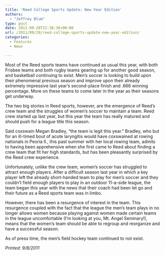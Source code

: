 ```yaml
---
title: 'Reed College Sports Update: New Year Edition'
authors: 
  - "Jeffrey Blum"
type: post
date: 2011-09-28T22:38:36+00:00
url: /2011/09/28/reed-college-sports-update-new-year-edition/
categories:
  - Features
  - News

---
```

Most of the Reed sports teams have continued as usual this year, with both Frisbee teams and both rugby teams gearing up for another good season, and basketball continuing to exist. Men’s soccer is looking to build upon their phenomenal previous season and improve upon their already extremely impressive last year’s second-place finish and .666 winning percentage. More on these teams to come later in the year as their seasons get underway.

The two big stories in Reed sports, however, are the emergence of Reed’s crew team and the struggles of women’s soccer to maintain a team. Reed crew started up last year, but this year the team has really matured and should push for a league title this season.

Said coxswain Megan Bradley, “the team is legit this year.” Bradley, who but for an ill-timed bout of acute laryngitis would have coxswained at rowing nationals in Peoria Il., this past summer with her local rowing team, admits to having been apprehensive when she first came to Reed about finding a crew team that fit her high standards, but has been pleasantly surprised by the Reed crew experience.

Unfortunately, unlike the crew team, women’s soccer has struggled to attract enough players. After a difficult season last year in which a key player left the already short-handed team to play for men’s soccer and they couldn’t field enough players to play in an outdoor 11-a-side league, the team began this year with the news that their coach had been let go and their future as a Reed sports team was in limbo.

However, there has been a resurgence of interest in the team. This resurgence coupled with the fact that the league the men’s team plays in no longer allows women because playing against women made certain teams in the league uncomfortable (I’m looking at you, Mt. Angel Seminary!), means that the women’s team should be able to regroup and reorganize and have a successful season.

As of press time, the men’s field hockey team continued to not exist.

_Printed: 9/8/2011_